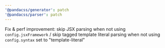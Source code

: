 ```yaml
---
'@pandacss/generator': patch
'@pandacss/parser': patch
---
```


Fix & perf improvement: skip JSX parsing when not using `config.jsxFramework` / skip tagged template literal parsing
when not using `config.syntax` set to "template-literal"
